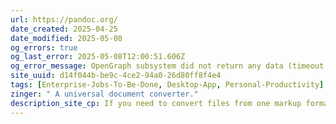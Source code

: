```yaml
---
url: https://pandoc.org/
date_created: 2025-04-25
date_modified: 2025-05-08
og_errors: true
og_last_error: 2025-05-08T12:00:51.606Z
og_error_message: OpenGraph subsystem did not return any data (timeout or crash).
site_uuid: d14f044b-be9c-4ce2-94a0-26d80ff8f4e4
tags: [Enterprise-Jobs-To-Be-Done, Desktop-App, Personal-Productivity]
zinger: " A universal document converter."
description_site_cp: If you need to convert files from one markup format into another, pandoc is your swiss-army knife. Pandoc can convert between most file formats.
---
```


